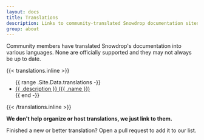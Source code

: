 ```yaml
---
layout: docs
title: Translations
description: Links to community-translated Snowdrop documentation sites.
group: about
---
```


Community members have translated Snowdrop's documentation into various languages. None are officially supported and they may not always be up to date.

{{< translations.inline >}}
<ul>
{{ range .Site.Data.translations -}}
  <li><a href="{{ .url }}" hreflang="{{ .code }}">{{ .description }} ({{ .name }})</a></li>
{{ end -}}
</ul>
{{< /translations.inline >}}

**We don't help organize or host translations, we just link to them.**

Finished a new or better translation? Open a pull request to add it to our list.
